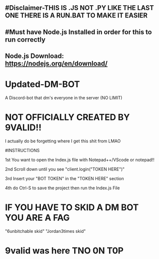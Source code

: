 
#Disclaimer-THIS IS .JS NOT .PY LIKE THE LAST ONE THERE IS A RUN.BAT TO MAKE IT EASIER
-------------
#Must have Node.js Installed in order for this to run correctly
------------
Node.js Download: https://nodejs.org/en/download/
-------------
# Updated-DM-BOT
 A Discord-bot that dm's everyone in the server (NO LIMIT)
 
# NOT OFFICIALLY CREATED BY 9VALID!!
  I actually do be forgetting where I get this shit from LMAO 
  
 #INSTRUCTIONS
 
 1st You want to open the Index.js file with Notepad++/VScode or notepad!!
 
 2nd Scroll down until you see "client.login("TOKEN HERE")"

 3rd Insert your "BOT TOKEN" in the "TOKEN HERE" section

 4th do Ctrl-S to save the project then run the Index.js File 

# IF YOU HAVE TO SKID A DM BOT YOU ARE A FAG
 "6unbitchable skid"
 "Jordan3times skid"
 
# 9valid was here TNO 0N T0P
